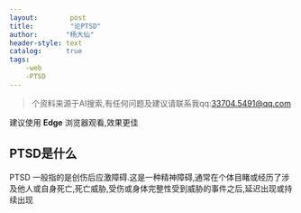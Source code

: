 ```yaml
---
layout:        post
title:         "论PTSD"
author:       "杨大仙"
header-style: text
catalog:      true
tags:
    -web
    -PTSD
---
```


>个资料来源于AI搜索,有任何问题及建议请联系我qq:33704.5491@qq.com

建议使用 **Edge** 浏览器观看,效果更佳

## PTSD是什么

PTSD 一般指的是创伤后应激障碍.这是一种精神障碍,通常在个体目睹或经历了涉及他人或自身死亡,死亡威胁,受伤或身体完整性受到威胁的事件之后,延迟出现或持续出现



